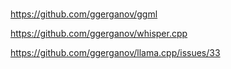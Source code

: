 # 

https://github.com/ggerganov/ggml

https://github.com/ggerganov/whisper.cpp

https://github.com/ggerganov/llama.cpp/issues/33

